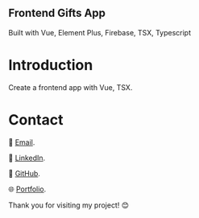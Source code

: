 ## Frontend Gifts App

Built with Vue, Element Plus, Firebase, TSX, Typescript

# Introduction

Create a frontend app with Vue, TSX.

# Contact

📧 [Email](mailto:tutx.it610@gmail.com).

💼 [LinkedIn](https://www.linkedin.com/in/t%C3%BA-tr%E1%BA%A7n-b7a482325).

🐙 [GitHub](https://github.com/tukoi2001).

🌐 [Portfolio](https://xuan-tu-dev.vercel.app).

Thank you for visiting my project! 😊
